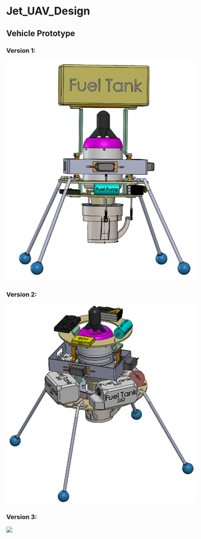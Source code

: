 # Jet_UAV_Design


## Vehicle Prototype

### Version 1:
<img src="JetDesign_Images/SureshSundaram_Email/Version_1.png" width="600">

### Version 2:
<img src="JetDesign_Images/SureshSundaram_Email/Version_2.png" width="600">

### Version 3:
<img src="JetDesign_Images/SureshSundaram_Email/Version_3" width="600">
